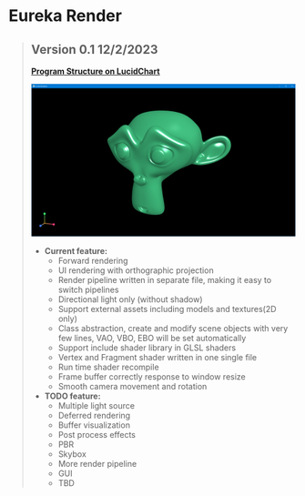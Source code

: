 # Eureka Render

> ## Version 0.1 12/2/2023
> [**<ins>Program Structure on LucidChart</ins>**](https://lucid.app/lucidchart/2efba941-fefb-42e8-b17b-c8bb65f38530/edit?invitationId=inv_a0385ab1-d2db-4790-9811-766200246513)
> 
> ![Version 0.1 Overview](ReadmeFiles%2FV0_1_Overview.png)
> - **Current feature:**
>   - Forward rendering
>   - UI rendering with orthographic projection
>   - Render pipeline written in separate file, making it easy to switch pipelines
>   - Directional light only (without shadow)
>   - Support external assets including models and textures(2D only)
>   - Class abstraction, create and modify scene objects with very few lines, VAO, VBO, EBO will be set automatically
>   - Support include shader library in GLSL shaders
>   - Vertex and Fragment shader written in one single file
>   - Run time shader recompile
>   - Frame buffer correctly response to window resize
>   - Smooth camera movement and rotation
> - **TODO feature:**
>   - Multiple light source
>   - Deferred rendering
>   - Buffer visualization
>   - Post process effects
>   - PBR
>   - Skybox
>   - More render pipeline
>   - GUI
>   - TBD
